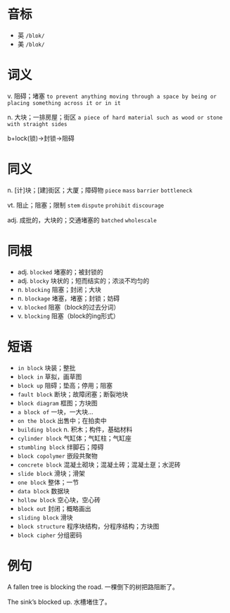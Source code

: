 # 音标

- 英 `/blɒk/`
- 美 `/blɑk/`

# 词义

v. 阻碍；堵塞
`to prevent anything moving through a space by being or placing something across it or in it`

n. 大块；一排房屋；街区
`a piece of hard material such as wood or stone with straight sides`



b+lock(锁)→封锁→阻碍

# 同义

n. [计]块；[建]街区；大厦；障碍物
`piece` `mass` `barrier` `bottleneck`

vt. 阻止；阻塞；限制
`stem` `dispute` `prohibit` `discourage`

adj. 成批的，大块的；交通堵塞的
`batched` `wholescale`

# 同根

- adj. `blocked` 堵塞的；被封锁的
- adj. `blocky` 块状的；短而结实的；浓淡不均匀的
- n. `blocking` 阻塞；封闭；大块
- n. `blockage` 堵塞，堵塞；封锁；妨碍
- v. `blocked` 阻塞（block的过去分词）
- v. `blocking` 阻塞（block的ing形式）

# 短语

- `in block` 块装；整批
- `block in` 草拟，画草图
- `block up` 阻碍；垫高；停用；阻塞
- `fault block` 断块；故障闭塞；断裂地块
- `block diagram` 框图；方块图
- `a block of` 一块，一大块…
- `on the block` 出售中；在拍卖中
- `building block` n. 积木；构件，基础材料
- `cylinder block` 气缸体；气缸柱；气缸座
- `stumbling block` 绊脚石；障碍
- `block copolymer` 嵌段共聚物
- `concrete block` 混凝土砌块；混凝土砖；混凝土趸；水泥砖
- `slide block` 滑块；滑架
- `one block` 整体；一节
- `data block` 数据块
- `hollow block` 空心块，空心砖
- `block out` 封闭；概略画出
- `sliding block` 滑块
- `block structure` 程序块结构，分程序结构；方块图
- `block cipher` 分组密码

# 例句

A fallen tree is blocking the road.
一棵倒下的树把路阻断了。

The sink’s blocked up.
水槽堵住了。


